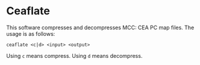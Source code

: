 # Ceaflate

This software compresses and decompresses MCC: CEA PC map files. The usage is as follows:

```
ceaflate <c|d> <input> <output>
```

Using `c` means compress. Using `d` means decompress.
